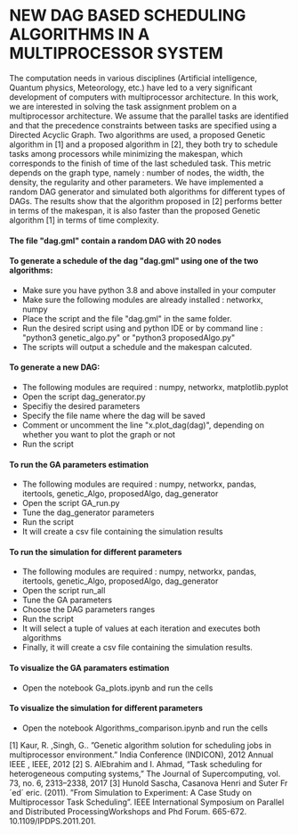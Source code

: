 # NEW DAG BASED SCHEDULING ALGORITHMS IN A MULTIPROCESSOR SYSTEM
The computation needs in various disciplines (Artificial intelligence, Quantum physics, Meteorology, etc.) 
have led to a very significant development of computers with multiprocessor architecture.
In this work, we are interested in solving the task assignment problem on a multiprocessor
architecture. We assume that the parallel tasks are identified and that the precedence constraints
between tasks are specified using a Directed Acyclic Graph. Two algorithms are
used, a proposed Genetic algorithm in [1] and a proposed algorithm in [2], they both try to
schedule tasks among processors while minimizing the makespan, which corresponds to
the finish of time of the last scheduled task.
This metric depends on the graph type, namely : number of nodes, the width, the density,
the regularity and other parameters. We have implemented a random DAG generator and
simulated both algorithms for different types of DAGs. The results show that the algorithm
proposed in [2] performs better in terms of the makespan, it is also faster than the proposed
Genetic algorithm [1] in terms of time complexity.
#### The file "dag.gml" contain a random DAG with 20 nodes
#### To generate a schedule of the dag "dag.gml" using one of the two algorithms:   
- Make sure you have python 3.8 and above installed in your computer
- Make sure the following modules are already installed : networkx, numpy
- Place the script and the file "dag.gml" in the same folder.
- Run the desired script using and python IDE or by command line : "python3 genetic_algo.py" or "python3 proposedAlgo.py"
- The scripts will output a schedule and the makespan calcuted.


#### To generate a new DAG:  
- The following modules are required : numpy, networkx, matplotlib.pyplot
- Open the script dag_generator.py
- Specifiy the desired parameters
- Specify the file name where the dag will be saved
- Comment or uncomment the line "x.plot_dag(dag)", depending on whether you want to plot the graph or not
- Run the script

#### To run the GA parameters estimation
- The following modules are required : numpy, networkx, pandas, itertools, genetic_Algo, proposedAlgo, dag_generator 
- Open the script GA_run.py
- Tune the dag_generator parameters
- Run the script
- It will create a csv file containing the simulation results

#### To run the simulation for different parameters 
- The following modules are required : numpy, networkx, pandas, itertools, genetic_Algo, proposedAlgo, dag_generator 
- Open the script run_all
- Tune the GA parameters
- Choose the DAG parameters ranges
- Run the script
- It will select a tuple of values at each iteration and executes both algorithms
- Finally, it will create a csv file containing the simulation results. 

#### To visualize the GA paramaters estimation 
- Open the notebook Ga_plots.ipynb and run the cells

#### To visualize the simulation for different parameters
- Open the notebook Algorithms_comparison.ipynb and run  the cells

[1] Kaur, R. ,Singh, G.. ”Genetic algorithm solution for scheduling jobs in multiprocessor
environment.” India Conference (INDICON), 2012 Annual IEEE , IEEE, 2012
[2] S. AlEbrahim and I. Ahmad, “Task scheduling for heterogeneous computing systems,”
The Journal of Supercomputing, vol. 73, no. 6, 2313–2338, 2017
[3] Hunold Sascha, Casanova Henri and Suter Fr ´ed´ eric. (2011). ”From Simulation to Experiment:
A Case Study on Multiprocessor Task Scheduling”. IEEE International Symposium on
Parallel and Distributed ProcessingWorkshops and Phd Forum. 665-672. 10.1109/IPDPS.2011.201.
 
